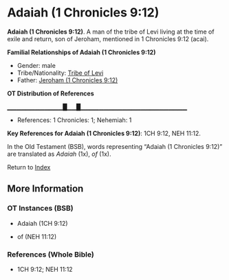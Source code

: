 # Adaiah (1 Chronicles 9:12)
**Adaiah (1 Chronicles 9:12)**. 
A man of the tribe of Levi living at the time of exile and return, son of Jeroham, mentioned in 1 Chronicles 9:12 (acai). 




**Familial Relationships of Adaiah (1 Chronicles 9:12)**


* Gender: male
* Tribe/Nationality: [Tribe of Levi](../../../groups/md/acai/Levi.md)
* Father: [Jeroham (1 Chronicles 9:12)](Jeroham.4.md)


**OT Distribution of References**

▁▁▁▁▁▁▁▁▁▁▁▁█▁▁█▁▁▁▁▁▁▁▁▁▁▁▁▁▁▁▁▁▁▁▁▁▁▁
* References: 1 Chronicles: 1; Nehemiah: 1



**Key References for Adaiah (1 Chronicles 9:12)**: 
1CH 9:12, NEH 11:12. 


In the Old Testament (BSB), words representing “Adaiah (1 Chronicles 9:12)” are translated as 
*Adaiah* (1x), *of* (1x). 




Return to [Index](00-Index.md)

## More Information

### OT Instances (BSB)

* Adaiah (1CH 9:12)

* of (NEH 11:12)



### References (Whole Bible)

* 1CH 9:12; NEH 11:12



